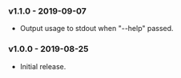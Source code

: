 ### v1.1.0 - 2019-09-07

- Output usage to stdout when "--help" passed.

### v1.0.0 - 2019-08-25

- Initial release.
